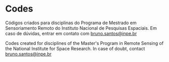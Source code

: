 # Codes

Códigos criados para disciplinas do Programa de Mestrado em Sensoriamento Remoto do Instituto Nacional de Pesquisas Espaciais. 
Em caso de dúvidas, entrar em contato com bruno.santos@inpe.br

Codes created for disciplines of the Master's Program in Remote Sensing of the National Institute for Space Research.
In case of doubt, contact bruno.santos@inpe.br
